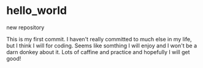 # hello_world
new repository

This is my first commit. I haven't really committed to much else in my life, but I think I will for coding. Seems like somthing I will enjoy and I won't be a darn donkey about it. Lots of caffine and practice and hopefully I will get good!
